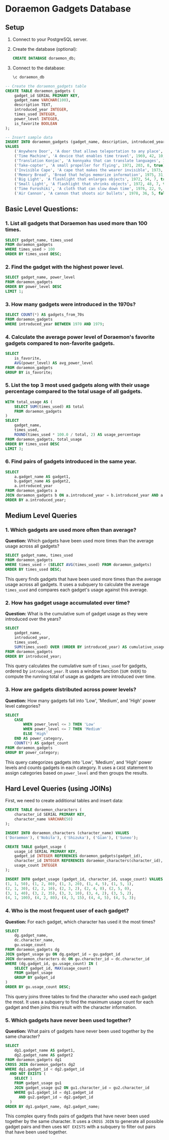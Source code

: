 # Doraemon Gadgets Database 



## Setup

1. Connect to your PostgreSQL server.

2. Create the database (optional):
   ```sql
   CREATE DATABASE doraemon_db;
   ```

3. Connect to the database:
   ```sql
   \c doraemon_db
   ```


```sql
-- Create the doraemon_gadgets table
CREATE TABLE doraemon_gadgets (
    gadget_id SERIAL PRIMARY KEY,
    gadget_name VARCHAR(100),
    description TEXT,
    introduced_year INTEGER,
    times_used INTEGER,
    power_level INTEGER,
    is_favorite BOOLEAN
);

-- Insert sample data
INSERT INTO doraemon_gadgets (gadget_name, description, introduced_year, times_used, power_level, is_favorite)
VALUES
    ('Anywhere Door', 'A door that allows teleportation to any place', 1970, 156, 9, true),
    ('Time Machine', 'A device that enables time travel', 1969, 42, 10, true),
    ('Translation Konjac', 'A konnyaku that can translate languages', 1974, 89, 7, false),
    ('Take-copter', 'A small propeller for flying', 1971, 203, 8, true),
    ('Invisible Cape', 'A cape that makes the wearer invisible', 1973, 67, 8, false),
    ('Memory Bread', 'Bread that helps memorize information', 1975, 31, 6, false),
    ('Big Light', 'A flashlight that enlarges objects', 1972, 54, 7, true),
    ('Small Light', 'A flashlight that shrinks objects', 1972, 48, 7, true),
    ('Time Furoshiki', 'A cloth that can slow down time', 1976, 22, 9, false),
    ('Air Cannon', 'A cannon that shoots air bullets', 1978, 36, 5, false);

```


## Basic Level Questions:

### 1. List all gadgets that Doraemon has used more than 100 times.

```sql
SELECT gadget_name, times_used
FROM doraemon_gadgets
WHERE times_used > 100
ORDER BY times_used DESC;
```

### 2. Find the gadget with the highest power level.

```sql
SELECT gadget_name, power_level
FROM doraemon_gadgets
ORDER BY power_level DESC
LIMIT 1;
```

### 3. How many gadgets were introduced in the 1970s?

```sql
SELECT COUNT(*) AS gadgets_from_70s
FROM doraemon_gadgets
WHERE introduced_year BETWEEN 1970 AND 1979;
```


### 4. Calculate the average power level of Doraemon's favorite gadgets compared to non-favorite gadgets.

```sql
SELECT 
    is_favorite,
    AVG(power_level) AS avg_power_level
FROM doraemon_gadgets
GROUP BY is_favorite;
```

### 5. List the top 3 most used gadgets along with their usage percentage compared to the total usage of all gadgets.

```sql
WITH total_usage AS (
    SELECT SUM(times_used) AS total
    FROM doraemon_gadgets
)
SELECT 
    gadget_name,
    times_used,
    ROUND(times_used * 100.0 / total, 2) AS usage_percentage
FROM doraemon_gadgets, total_usage
ORDER BY times_used DESC
LIMIT 3;
```

### 6. Find pairs of gadgets introduced in the same year.

```sql
SELECT 
    a.gadget_name AS gadget1,
    b.gadget_name AS gadget2,
    a.introduced_year
FROM doraemon_gadgets a
JOIN doraemon_gadgets b ON a.introduced_year = b.introduced_year AND a.gadget_id < b.gadget_id
ORDER BY a.introduced_year;
```


## Medium Level Queries

### 1. Which gadgets are used more often than average?

**Question:** Which gadgets have been used more times than the average usage across all gadgets?

```sql
SELECT gadget_name, times_used
FROM doraemon_gadgets
WHERE times_used > (SELECT AVG(times_used) FROM doraemon_gadgets)
ORDER BY times_used DESC;
```

This query finds gadgets that have been used more times than the average usage across all gadgets. It uses a subquery to calculate the average `times_used` and compares each gadget's usage against this average.

### 2. How has gadget usage accumulated over time?

**Question:** What is the cumulative sum of gadget usage as they were introduced over the years?

```sql
SELECT 
    gadget_name,
    introduced_year,
    times_used,
    SUM(times_used) OVER (ORDER BY introduced_year) AS cumulative_usage
FROM doraemon_gadgets
ORDER BY introduced_year;
```

This query calculates the cumulative sum of `times_used` for gadgets, ordered by `introduced_year`. It uses a window function (`SUM OVER`) to compute the running total of usage as gadgets are introduced over time.

### 3. How are gadgets distributed across power levels?

**Question:** How many gadgets fall into 'Low', 'Medium', and 'High' power level categories?

```sql
SELECT 
    CASE 
        WHEN power_level <= 3 THEN 'Low'
        WHEN power_level <= 7 THEN 'Medium'
        ELSE 'High'
    END AS power_category,
    COUNT(*) AS gadget_count
FROM doraemon_gadgets
GROUP BY power_category;
```

This query categorizes gadgets into 'Low', 'Medium', and 'High' power levels and counts gadgets in each category. It uses a `CASE` statement to assign categories based on `power_level` and then groups the results.

## Hard Level Queries (using JOINs)

First, we need to create additional tables and insert data:

```sql
CREATE TABLE doraemon_characters (
    character_id SERIAL PRIMARY KEY,
    character_name VARCHAR(50)
);

INSERT INTO doraemon_characters (character_name) VALUES
('Doraemon'), ('Nobita'), ('Shizuka'), ('Gian'), ('Suneo');

CREATE TABLE gadget_usage (
    usage_id SERIAL PRIMARY KEY,
    gadget_id INTEGER REFERENCES doraemon_gadgets(gadget_id),
    character_id INTEGER REFERENCES doraemon_characters(character_id),
    usage_count INTEGER
);

INSERT INTO gadget_usage (gadget_id, character_id, usage_count) VALUES
(1, 1, 50), (1, 2, 80), (1, 3, 20), (1, 4, 5), (1, 5, 1),
(2, 1, 30), (2, 2, 10), (2, 3, 2), (2, 4, 0), (2, 5, 0),
(3, 1, 40), (3, 2, 35), (3, 3, 10), (3, 4, 2), (3, 5, 2),
(4, 1, 100), (4, 2, 80), (4, 3, 15), (4, 4, 5), (4, 5, 3);
```

### 4. Who is the most frequent user of each gadget?

**Question:** For each gadget, which character has used it the most times?

```sql
SELECT 
    dg.gadget_name,
    dc.character_name,
    gu.usage_count
FROM doraemon_gadgets dg
JOIN gadget_usage gu ON dg.gadget_id = gu.gadget_id
JOIN doraemon_characters dc ON gu.character_id = dc.character_id
WHERE (dg.gadget_id, gu.usage_count) IN (
    SELECT gadget_id, MAX(usage_count)
    FROM gadget_usage
    GROUP BY gadget_id
)
ORDER BY gu.usage_count DESC;
```

This query joins three tables to find the character who used each gadget the most. It uses a subquery to find the maximum usage count for each gadget and then joins this result with the character information.

### 5. Which gadgets have never been used together?

**Question:** What pairs of gadgets have never been used together by the same character?

```sql
SELECT 
    dg1.gadget_name AS gadget1,
    dg2.gadget_name AS gadget2
FROM doraemon_gadgets dg1
CROSS JOIN doraemon_gadgets dg2
WHERE dg1.gadget_id < dg2.gadget_id
  AND NOT EXISTS (
    SELECT 1
    FROM gadget_usage gu1
    JOIN gadget_usage gu2 ON gu1.character_id = gu2.character_id
    WHERE gu1.gadget_id = dg1.gadget_id
      AND gu2.gadget_id = dg2.gadget_id
  )
ORDER BY dg1.gadget_name, dg2.gadget_name;
```

This complex query finds pairs of gadgets that have never been used together by the same character. It uses a `CROSS JOIN` to generate all possible gadget pairs and then uses `NOT EXISTS` with a subquery to filter out pairs that have been used together.




